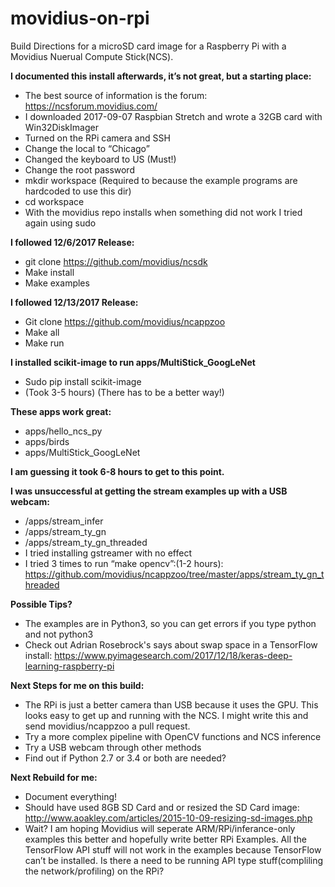 # movidius-on-rpi
Build Directions for a microSD card image for a Raspberry Pi with a Movidius Nuerual Compute Stick(NCS). 

**I documented this install afterwards, it’s not great, but a starting place:**
* The best source of information is the forum: https://ncsforum.movidius.com/
* I downloaded 2017-09-07 Raspbian Stretch and wrote a 32GB card with Win32DiskImager
* Turned on the RPi camera and SSH
* Change the local to “Chicago”
* Changed the keyboard to US  (Must!) 
* Change the root password
* mkdir workspace (Required to because the example programs are hardcoded to use this dir) 
* cd workspace
* With the movidius repo installs when something did not work I tried again using sudo


**I followed 12/6/2017 Release:**
* git clone https://github.com/movidius/ncsdk
* Make install
* Make examples

**I followed 12/13/2017 Release:**
* Git clone https://github.com/movidius/ncappzoo
* Make all
* Make run

**I installed scikit-image to run apps/MultiStick_GoogLeNet**
* Sudo pip install scikit-image 
* (Took 3-5 hours) (There has to be a better way!) 

**These apps work great:**
* apps/hello_ncs_py
* apps/birds
* apps/MultiStick_GoogLeNet

**I am guessing it took 6-8 hours to get to this point.**

**I was unsuccessful at getting the stream examples up with a USB webcam:**
* /apps/stream_infer
* /apps/stream_ty_gn
* /apps/stream_ty_gn_threaded
* I tried installing gstreamer with no effect 
* I tried 3 times to run “make opencv”:(1-2 hours): https://github.com/movidius/ncappzoo/tree/master/apps/stream_ty_gn_threaded

**Possible Tips?**
* The examples are in Python3, so you can get errors if you type python and not python3
* Check out Adrian Rosebrock's says about swap space in a TensorFlow install: https://www.pyimagesearch.com/2017/12/18/keras-deep-learning-raspberry-pi


**Next Steps for me on this build:**
* The RPi is just a better camera than USB because it uses the GPU. This looks easy to get up and running with the NCS. I might write this and send movidius/ncappzoo a pull request. 
* Try a more complex pipeline with OpenCV functions and NCS inference
* Try a USB webcam through other methods
* Find out if Python 2.7 or 3.4 or both are needed? 


**Next Rebuild for me:**
* Document everything! 
* Should have used 8GB SD Card and or resized the SD Card image: http://www.aoakley.com/articles/2015-10-09-resizing-sd-images.php
* Wait? I am hoping Movidius will seperate ARM/RPi/inferance-only examples this better and hopefully write better RPi Examples. All the TensorFlow API stuff will not work in the examples because TensorFlow can’t be installed. Is there a need to be running API type stuff(compliling the network/profiling) on the RPi?
